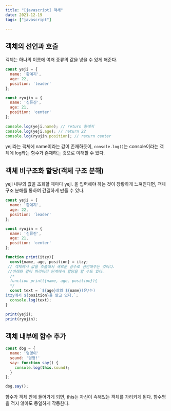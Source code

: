 ```yaml
---
title: "[javascript] 객체"
date: 2021-12-19
tags: ["javascript"]

---
```


## 객체의 선언과 호출
객체는 하나의 이름에 여러 종류의 값을 넣을 수 있게 해준다.
```js
const yeji = {
  name: '황예지',
  age: 22,
  position: 'leader'
};

const ryujin = {
  name: '신류진',
  age: 21,
  position: 'center'
};
  
console.log(yeji.name); // return 황예지
console.log(yeji.age); // return 22
console.log(ryujin.position); // return center
```

yeji라는 객체에 name이라는 값이 존재하듯이,
`console.log()`는 console이라는 객체에 log라는 함수가 존재하는 것으로 이해할 수 있다.
## 객체 비구조화 할당(객체 구조 분해)
yeji 내부의 값을 조회할 때마다 yeji. 을 입력해야 하는 것이 장황하게 느껴진다면, 객체 구조 분해를 통하여 간결하게 만들 수 있다.
```js
const yeji = {
  name: '황예지',
  age: 22,
  position: 'leader'
};

const ryujin = {
  name: '신류진',
  age: 21,
  position: 'center'
};

function print(itzy){
  const{name, age, position} = itzy;
 // 객체에서 값을 추출해서 새로운 상수로 선언해주는 것이다.
 //아래와 같이 파라미터 단계에서 할당을 할 수도 있다.
  /*
  function print({name, age, position}){
  */
  const text = `${age}살의 ${name}(은/는)
itzy에서 ${position}을 맡고 있다.`;
  console.log(text);
}

print(yeji);
print(ryujin);
```
## 객체 내부에 함수 추가
```js
const dog = {
  name: '멍멍이'
  sound: '멍멍!' 
  say: function say() {
    console.log(this.sound);
  }
};

dog.say();
```
함수가 객체 안에 들어가게 되면, this는 자신이 속해있는 객체를 가리키게 된다. 함수명을 적지 않아도 동일하게 작동한다.
